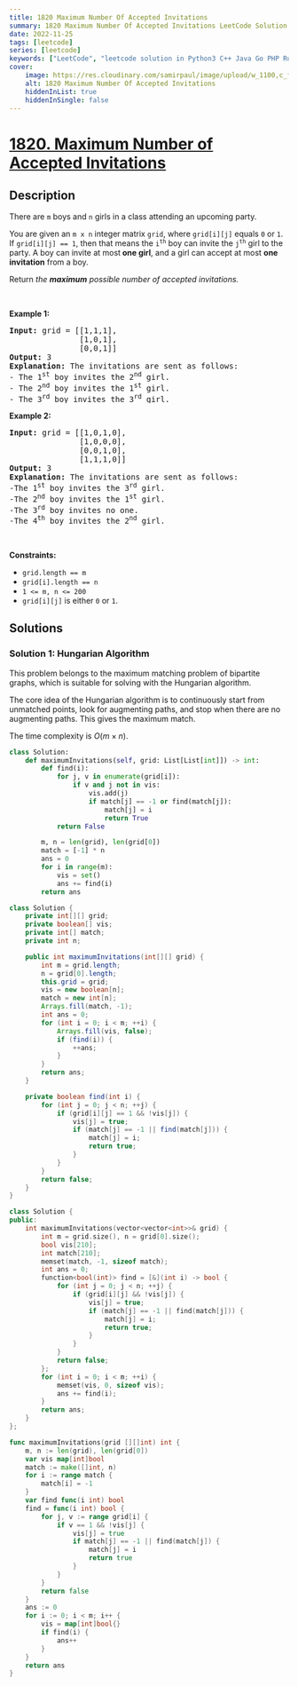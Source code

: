 ```yaml
---
title: 1820 Maximum Number Of Accepted Invitations
summary: 1820 Maximum Number Of Accepted Invitations LeetCode Solution Explained
date: 2022-11-25
tags: [leetcode]
series: [leetcode]
keywords: ["LeetCode", "leetcode solution in Python3 C++ Java Go PHP Ruby Swift TypeScript Rust C# JavaScript C", "1820 Maximum Number Of Accepted Invitations LeetCode Solution Explained in all languages"]
cover:
    image: https://res.cloudinary.com/samirpaul/image/upload/w_1100,c_fit,co_rgb:FFFFFF,l_text:Arial_75_bold:1820 Maximum Number Of Accepted Invitations - Solution Explained/problem-solving.webp
    alt: 1820 Maximum Number Of Accepted Invitations
    hiddenInList: true
    hiddenInSingle: false
---
```



# [1820. Maximum Number of Accepted Invitations](https://leetcode.com/problems/maximum-number-of-accepted-invitations)


## Description

<p>There are <code>m</code> boys and <code>n</code> girls in a class attending an upcoming party.</p>

<p>You are given an <code>m x n</code> integer matrix <code>grid</code>, where <code>grid[i][j]</code> equals <code>0</code> or <code>1</code>. If <code>grid[i][j] == 1</code>, then that means the <code>i<sup>th</sup></code> boy can invite the <code>j<sup>th</sup></code> girl to the party. A boy can invite at most<strong> one girl</strong>, and a girl can accept at most <strong>one invitation</strong> from a boy.</p>

<p>Return <em>the <strong>maximum</strong> possible number of accepted invitations.</em></p>

<p>&nbsp;</p>
<p><strong class="example">Example 1:</strong></p>

<pre>
<strong>Input:</strong> grid = [[1,1,1],
               [1,0,1],
               [0,0,1]]
<strong>Output:</strong> 3<strong>
Explanation:</strong> The invitations are sent as follows:
- The 1<sup>st</sup> boy invites the 2<sup>nd</sup> girl.
- The 2<sup>nd</sup> boy invites the 1<sup>st</sup> girl.
- The 3<sup>rd</sup> boy invites the 3<sup>rd</sup> girl.</pre>

<p><strong class="example">Example 2:</strong></p>

<pre>
<strong>Input:</strong> grid = [[1,0,1,0],
               [1,0,0,0],
               [0,0,1,0],
               [1,1,1,0]]
<strong>Output:</strong> 3
<strong>Explanation:</strong> The invitations are sent as follows:
-The 1<sup>st</sup> boy invites the 3<sup>rd</sup> girl.
-The 2<sup>nd</sup> boy invites the 1<sup>st</sup> girl.
-The 3<sup>rd</sup> boy invites no one.
-The 4<sup>th</sup> boy invites the 2<sup>nd</sup> girl.</pre>

<p>&nbsp;</p>
<p><strong>Constraints:</strong></p>

<ul>
	<li><code>grid.length == m</code></li>
	<li><code>grid[i].length == n</code></li>
	<li><code>1 &lt;= m, n &lt;= 200</code></li>
	<li><code>grid[i][j]</code> is either <code>0</code> or <code>1</code>.</li>
</ul>

## Solutions

### Solution 1: Hungarian Algorithm

This problem belongs to the maximum matching problem of bipartite graphs, which is suitable for solving with the Hungarian algorithm.

The core idea of the Hungarian algorithm is to continuously start from unmatched points, look for augmenting paths, and stop when there are no augmenting paths. This gives the maximum match.

The time complexity is $O(m \times n)$.

<!-- tabs:start -->

```python
class Solution:
    def maximumInvitations(self, grid: List[List[int]]) -> int:
        def find(i):
            for j, v in enumerate(grid[i]):
                if v and j not in vis:
                    vis.add(j)
                    if match[j] == -1 or find(match[j]):
                        match[j] = i
                        return True
            return False

        m, n = len(grid), len(grid[0])
        match = [-1] * n
        ans = 0
        for i in range(m):
            vis = set()
            ans += find(i)
        return ans
```

```java
class Solution {
    private int[][] grid;
    private boolean[] vis;
    private int[] match;
    private int n;

    public int maximumInvitations(int[][] grid) {
        int m = grid.length;
        n = grid[0].length;
        this.grid = grid;
        vis = new boolean[n];
        match = new int[n];
        Arrays.fill(match, -1);
        int ans = 0;
        for (int i = 0; i < m; ++i) {
            Arrays.fill(vis, false);
            if (find(i)) {
                ++ans;
            }
        }
        return ans;
    }

    private boolean find(int i) {
        for (int j = 0; j < n; ++j) {
            if (grid[i][j] == 1 && !vis[j]) {
                vis[j] = true;
                if (match[j] == -1 || find(match[j])) {
                    match[j] = i;
                    return true;
                }
            }
        }
        return false;
    }
}
```

```cpp
class Solution {
public:
    int maximumInvitations(vector<vector<int>>& grid) {
        int m = grid.size(), n = grid[0].size();
        bool vis[210];
        int match[210];
        memset(match, -1, sizeof match);
        int ans = 0;
        function<bool(int)> find = [&](int i) -> bool {
            for (int j = 0; j < n; ++j) {
                if (grid[i][j] && !vis[j]) {
                    vis[j] = true;
                    if (match[j] == -1 || find(match[j])) {
                        match[j] = i;
                        return true;
                    }
                }
            }
            return false;
        };
        for (int i = 0; i < m; ++i) {
            memset(vis, 0, sizeof vis);
            ans += find(i);
        }
        return ans;
    }
};
```

```go
func maximumInvitations(grid [][]int) int {
	m, n := len(grid), len(grid[0])
	var vis map[int]bool
	match := make([]int, n)
	for i := range match {
		match[i] = -1
	}
	var find func(i int) bool
	find = func(i int) bool {
		for j, v := range grid[i] {
			if v == 1 && !vis[j] {
				vis[j] = true
				if match[j] == -1 || find(match[j]) {
					match[j] = i
					return true
				}
			}
		}
		return false
	}
	ans := 0
	for i := 0; i < m; i++ {
		vis = map[int]bool{}
		if find(i) {
			ans++
		}
	}
	return ans
}
```

<!-- tabs:end -->

<!-- end -->
